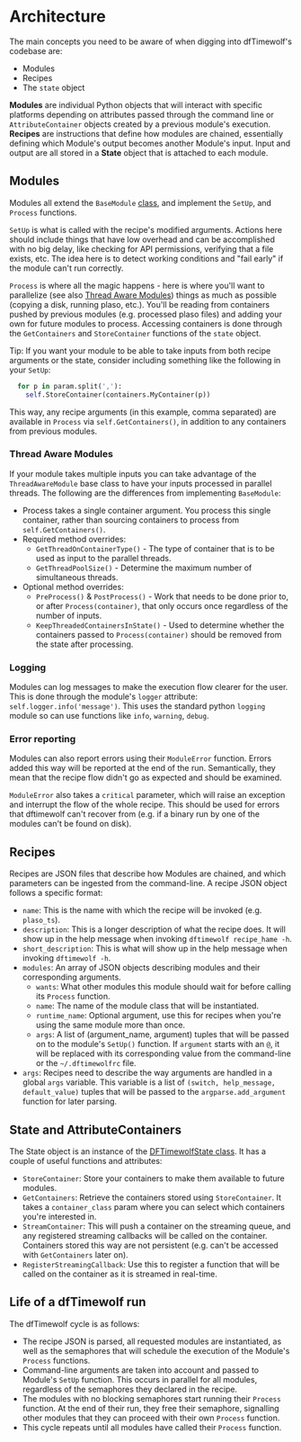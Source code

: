 # Architecture

The main concepts you need to be aware of when digging into dfTimewolf's
codebase are:

- Modules
- Recipes
- The `state` object

**Modules** are individual Python objects that will interact with specific
platforms depending on attributes passed through the command line or
`AttributeContainer` objects created by a previous module's execution.
**Recipes** are instructions that define how modules are chained, essentially
defining which Module's output becomes another Module's input. Input and output
are all stored in a **State** object that is attached to each module.

## Modules

Modules all extend the `BaseModule`
[class](https://github.com/log2timeline/dftimewolf/blob/main/dftimewolf/lib/module.py),
and implement the `SetUp`, and `Process` functions.

`SetUp` is what is called with the recipe's modified arguments. Actions here
should include things that have low overhead and can be accomplished with no big
delay, like checking for API permissions, verifying that a file exists, etc. The
idea here is to detect working conditions and "fail early" if the module can't
run correctly.

`Process` is where all the magic happens - here is where you'll want to
parallelize (see also [Thread Aware Modules](#thread-aware-modules)) things as
much as possible (copying a disk, running plaso, etc.). You'll be reading from
containers pushed by previous modules (e.g. processed plaso files) and adding
your own for future modules to process. Accessing containers is done through the
`GetContainers` and `StoreContainer` functions of the `state` object.

Tip: If you want your module to be able to take inputs from both recipe
arguments or the state, consider including something like the following in your
`SetUp`:

```python
  for p in param.split(','):
    self.StoreContainer(containers.MyContainer(p))
```

This way, any recipe arguments (in this example, comma separated) are available
in `Process` via `self.GetContainers()`, in addition to any containers
from previous modules.

### Thread Aware Modules

If your module takes multiple inputs you can take advantage of the
`ThreadAwareModule` base class to have your inputs processed in parallel
threads. The following are the differences from implementing `BaseModule`:

* Process takes a single container argument. You process this single container,
rather than sourcing containers to process from `self.GetContainers()`.
* Required method overrides:
  * `GetThreadOnContainerType()` - The type of container that is to be used as
  input to the parallel threads.
  * `GetThreadPoolSize()` - Determine the maximum number of simultaneous threads.
* Optional method overrides:
  * `PreProcess()` & `PostProcess()` - Work that needs to be done prior to, or
  after `Process(container)`, that only occurs once regardless of the number of
  inputs.
  * `KeepThreadedContainersInState()` - Used to determine whether the containers
  passed to `Process(container)` should be removed from the state after
  processing.

### Logging

Modules can log messages to make the execution flow clearer for the user. This
is done through the module's `logger` attribute: `self.logger.info('message')`.
This uses the standard python `logging` module so can use functions like `info`,
`warning`, `debug`.

### Error reporting

Modules can also report errors using their `ModuleError` function. Errors added
this way will be reported at the end of the run. Semantically, they mean that
the recipe flow didn't go as expected and should be examined.

`ModuleError` also takes a `critical` parameter, which will raise an exception
and interrupt the flow of the whole recipe. This should be used for errors that
dftimewolf can't recover from (e.g. if a binary run by one of the modules can't
be found on disk).

## Recipes

Recipes are JSON files that describe how Modules are chained, and which
parameters can be ingested from the command-line. A recipe JSON object follows a
specific format:

- `name`: This is the name with which the recipe will be invoked (e.g.
  `plaso_ts`).
- `description`: This is a longer description of what the recipe does. It will
  show up in the help message when invoking `dftimewolf recipe_hame -h`.
- `short_description`: This is what will show up in the help message when
  invoking `dftimewolf -h`.
- `modules`: An array of JSON objects describing modules and their corresponding
  arguments.
  - `wants`: What other modules this module should wait for before calling its
    `Process` function.
  - `name`: The name of the module class that will be instantiated.
  - `runtime_name`: Optional argument, use this for recipes when you're using
    the same module more than once.
  - `args`: A list of (argument_name, argument) tuples that will be passed on to
    the module's `SetUp()` function. If `argument` starts with an `@`, it will
    be replaced with its corresponding value from the command-line or the
    `~/.dftimewolfrc` file.
- `args`: Recipes need to describe the way arguments are handled in a global
  `args` variable. This variable is a list of
  `(switch, help_message, default_value)` tuples that will be passed to the
  `argparse.add_argument` function for later parsing.

## State and AttributeContainers

The State object is an instance of the
[DFTimewolfState class](https://github.com/log2timeline/dftimewolf/blob/main/dftimewolf/lib/state.py).
It has a couple of useful functions and attributes:

- `StoreContainer`: Store your containers to make them available to future
  modules.
- `GetContainers`: Retrieve the containers stored using `StoreContainer`. It
  takes a `container_class` param where you can select which containers you're
  interested in.
- `StreamContainer`: This will push a container on the streaming queue, and any
  registered streaming callbacks will be called on the container. Containers
  stored this way are not persistent (e.g. can't be accessed with
  `GetContainers` later on).
- `RegisterStreamingCallback`: Use this to register a function that will be
  called on the container as it is streamed in real-time.

## Life of a dfTimewolf run

The dfTimewolf cycle is as follows:

- The recipe JSON is parsed, all requested modules are instantiated, as well as
  the semaphores that will schedule the execution of the Module's `Process`
  functions.
- Command-line arguments are taken into account and passed to Module's `SetUp`
  function. This occurs in parallel for all modules, regardless of the semaphores
  they declared in the recipe.
- The modules with no blocking semaphores start running their `Process`
  function. At the end of their run, they free their semaphore, signalling other
  modules that they can proceed with their own `Process` function.
- This cycle repeats until all modules have called their `Process` function.
